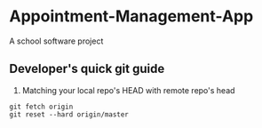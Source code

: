 # Appointment-Management-App
A school software project

## Developer's quick git guide

1. Matching your local repo's HEAD with remote repo's head
```
git fetch origin
git reset --hard origin/master

```
